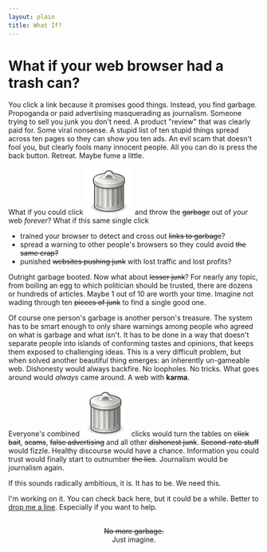 ```yaml
---
layout: plain
title: What If?
---
```




# What if your web browser had a trash can?

You click a link because it promises good things. Instead, you find garbage. Propoganda or paid advertising masquerading as journalism. Someone trying to sell you junk you don't need. A product "review" that was clearly paid for. Some viral nonsense. A stupid list of ten stupid things spread across ten pages so they can show you ten ads. An evil scam that doesn't fool you, but clearly fools many innocent people. All you can do is press the back button. Retreat. Maybe fume a little.

What if you could click <span class="garbage-can">![a trash can](./images/garbage-can.svg)</span> and throw the <del>garbage</del> out of *your* web *forever*? What if this same single click

- trained your browser to detect and cross out <del>links to garbage</del>?
- spread a warning to other people's browsers so they could avoid <del>the same crap<del>?
- punished <del>websites pushing junk</del> with lost traffic and lost profits?

Outright garbage booted. Now what about <del>lesser junk</del>? For nearly any topic, from boiling an egg to which politician should be trusted, there are dozens or hundreds of articles. Maybe 1 out of 10 are worth your time. Imagine not wading through ten <del>pieces of junk</del> to find a single good one.

Of course one person's garbage is another person's treasure. The system has to be smart enough to only share warnings among people who agreed on what is garbage and what isn't. It has to be done in a way that doesn't separate people into islands of conforming tastes and opinions, that keeps them exposed to challenging ideas. This is a very difficult problem, but when solved another beautiful thing emerges: an inherently un-gameable web. Dishonesty would always backfire. No loopholes. No tricks. What goes around would *always* came around. A web with **karma**. 

Everyone's combined <span class="garbage-can">![a trash can](./images/garbage-can.svg)</span> clicks would turn the tables on <del>click bait</del>, <del>scams</del>, <del>false advertising</del> and all other <del>dishonest junk</del>.  <del>Second-rate stuff</del> would fizzle. Healthy discourse would have a chance. Information you could trust would finally start to outnumber <del>the lies</del>. Journalism would be journalism again. 

If this sounds radically ambitious, it is. It has to be. We need this. 

I'm working on it. You can check back here, but it could be a while. Better to [drop me a line](mailto:whatif@commonkarma.org). Especially if you want to help.

<br>

<center><del>No more garbage.</del></center>

<center>Just imagine. </center>


